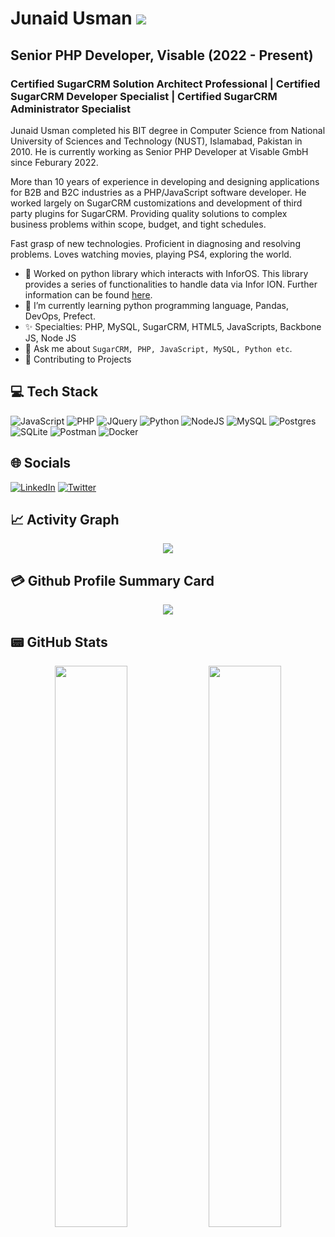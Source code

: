 # Junaid Usman ![](https://komarev.com/ghpvc/?username=R3dian&color=blue&style=for-the-badge)

## Senior PHP Developer, Visable (2022 - Present)
### Certified SugarCRM Solution Architect Professional | Certified SugarCRM Developer Specialist | Certified SugarCRM Administrator Specialist

Junaid Usman completed his BIT degree in Computer Science from National University of Sciences and Technology (NUST), Islamabad, Pakistan in 2010. He is currently working as Senior PHP Developer at Visable GmbH since Feburary 2022.

More than 10 years of experience in developing and designing applications for B2B and B2C industries as a PHP/JavaScript software developer. He worked largely on SugarCRM customizations and development of third party plugins for SugarCRM. Providing quality solutions to complex business problems within scope, budget, and tight schedules.

Fast grasp of new technologies. Proficient in diagnosing and resolving problems. Loves watching movies, playing PS4, exploring the world.

- 🔭 Worked on python library which interacts with InforOS. This library provides a series of functionalities to handle data via Infor ION. Further information can be found [here](https://github.com/Fellow-Consulting-AG/inforion).
- 🌱 I’m currently learning python programming language, Pandas, DevOps, Prefect.
- ✨ Specialties: PHP, MySQL, SugarCRM, HTML5, JavaScripts, Backbone JS, Node JS
- 💬 Ask me about `SugarCRM, PHP, JavaScript, MySQL, Python etc`.
- 🤝 Contributing to Projects

## 💻 Tech Stack
![JavaScript](https://img.shields.io/badge/javascript-%23323330.svg?style=for-the-badge&logo=javascript&logoColor=%23F7DF1E) ![PHP](https://img.shields.io/badge/PHP-777BB4?style=for-the-badge&logo=php&logoColor=white) ![JQuery](https://img.shields.io/badge/jQuery-0769AD?style=for-the-badge&logo=jquery&logoColor=white) ![Python](https://img.shields.io/badge/python-3670A0?style=for-the-badge&logo=python&logoColor=ffdd54) ![NodeJS](https://img.shields.io/badge/node.js-6DA55F?style=for-the-badge&logo=node.js&logoColor=white) ![MySQL](https://img.shields.io/badge/MySQL-00000F?style=for-the-badge&logo=mysql&logoColor=white) ![Postgres](https://img.shields.io/badge/postgres-%23316192.svg?style=for-the-badge&logo=postgresql&logoColor=white) ![SQLite](https://img.shields.io/badge/sqlite-%2307405e.svg?style=for-the-badge&logo=sqlite&logoColor=white) ![Postman](https://img.shields.io/badge/Postman-FF6C37?style=for-the-badge&logo=postman&logoColor=white) ![Docker](https://img.shields.io/badge/docker-%230db7ed.svg?style=for-the-badge&logo=docker&logoColor=white)

## 🌐 Socials
[![LinkedIn](https://img.shields.io/badge/LinkedIn-0077B5?style=for-the-badge&logo=linkedin&logoColor=white)](https://linkedin.com/in/junaidu) [![Twitter](https://img.shields.io/twitter/follow/R3dian?logo=Twitter&style=for-the-badge)](https://twitter.com/R3dian)

## 📈 Activity Graph
<p align="center">
	<img src="https://activity-graph.herokuapp.com/graph?username=R3dian&theme=minimal"/>
</p>

## 💳 Github Profile Summary Card
<p align="center">
  <img src="https://github-profile-summary-cards.vercel.app/api/cards/profile-details?username=R3dian&theme=vue"/>
</p>

## 📟 GitHub Stats
<p align="center">
	<img width="48%" src="https://github-readme-stats.vercel.app/api?username=R3dian&show_icons=true&theme=vue" />
	<img width="48%" src="https://github-readme-streak-stats.herokuapp.com/?user=R3dian&theme=vue" />
</p>
